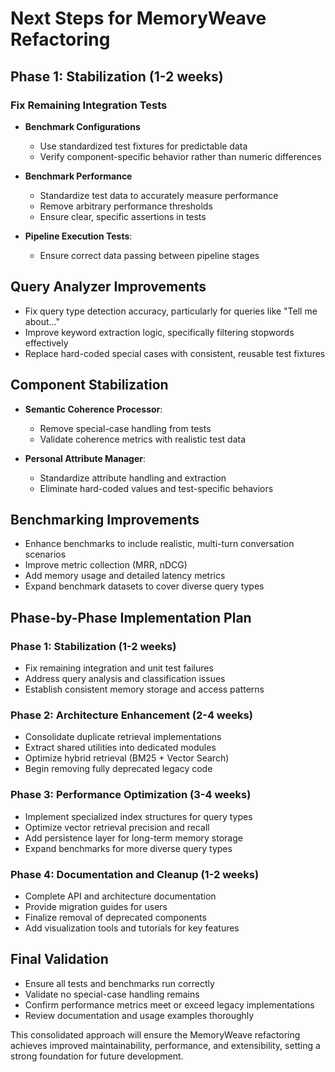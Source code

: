 # Next Steps for MemoryWeave Refactoring

## Phase 1: Stabilization (1-2 weeks)

### Fix Remaining Integration Tests

- **Benchmark Configurations**

  - Use standardized test fixtures for predictable data
  - Verify component-specific behavior rather than numeric differences

- **Benchmark Performance**

  - Standardize test data to accurately measure performance
  - Remove arbitrary performance thresholds
  - Ensure clear, specific assertions in tests

- **Pipeline Execution Tests**:

  - Ensure correct data passing between pipeline stages

## Query Analyzer Improvements

- Fix query type detection accuracy, particularly for queries like "Tell me about..."
- Improve keyword extraction logic, specifically filtering stopwords effectively
- Replace hard-coded special cases with consistent, reusable test fixtures

## Component Stabilization

- **Semantic Coherence Processor**:

  - Remove special-case handling from tests
  - Validate coherence metrics with realistic test data

- **Personal Attribute Manager**:

  - Standardize attribute handling and extraction
  - Eliminate hard-coded values and test-specific behaviors

## Benchmarking Improvements

- Enhance benchmarks to include realistic, multi-turn conversation scenarios
- Improve metric collection (MRR, nDCG)
- Add memory usage and detailed latency metrics
- Expand benchmark datasets to cover diverse query types

## Phase-by-Phase Implementation Plan

### Phase 1: Stabilization (1-2 weeks)

- Fix remaining integration and unit test failures
- Address query analysis and classification issues
- Establish consistent memory storage and access patterns

### Phase 2: Architecture Enhancement (2-4 weeks)

- Consolidate duplicate retrieval implementations
- Extract shared utilities into dedicated modules
- Optimize hybrid retrieval (BM25 + Vector Search)
- Begin removing fully deprecated legacy code

### Phase 3: Performance Optimization (3-4 weeks)

- Implement specialized index structures for query types
- Optimize vector retrieval precision and recall
- Add persistence layer for long-term memory storage
- Expand benchmarks for more diverse query types

### Phase 4: Documentation and Cleanup (1-2 weeks)

- Complete API and architecture documentation
- Provide migration guides for users
- Finalize removal of deprecated components
- Add visualization tools and tutorials for key features

## Final Validation

- Ensure all tests and benchmarks run correctly
- Validate no special-case handling remains
- Confirm performance metrics meet or exceed legacy implementations
- Review documentation and usage examples thoroughly

This consolidated approach will ensure the MemoryWeave refactoring achieves improved maintainability, performance, and extensibility, setting a strong foundation for future development.

